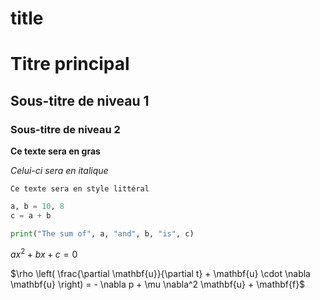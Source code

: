 # title

# Titre principal
## Sous-titre de niveau 1
### Sous-titre de niveau 2

**Ce texte sera en gras**

_Celui-ci sera en italique_

`Ce texte sera en style littéral`



```python
a, b = 10, 8
c = a + b

print("The sum of", a, "and", b, "is", c)
```

$ax^2 + bx + c = 0$


$\rho \left( \frac{\partial \mathbf{u}}{\partial t} + \mathbf{u} \cdot \nabla \mathbf{u} \right) = - \nabla p + \mu \nabla^2 \mathbf{u} + \mathbf{f}$

